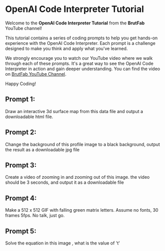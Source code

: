 # OpenAI Code Interpreter Tutorial


Welcome to the **OpenAI Code Interpreter Tutorial** from the **BrutFab** YouTube channel!

This tutorial contains a series of coding prompts to help you get hands-on experience with the OpenAI Code Interpreter. Each prompt is a challenge designed to make you think and apply what you've learned. 

We strongly encourage you to watch our YouTube video where we walk through each of these prompts. It's a great way to see the OpenAI Code Interpreter in action and gain deeper understanding. You can find the video on [BrutFab YouTube Channel](https://www.youtube.com/channel/BrutFab).

Happy Coding!

## Prompt 1:
Draw an interactive 3d surface map from this data file and output a downloadable html file.

## Prompt 2:
Change the background of this profile image to a black background, output the result as a downloadable jpg file

## Prompt 3:
Create a video of zooming in and zooming out of this image. the video should be 3 seconds, and output it as a downloadable file

## Prompt 4:
Make a 512 x 512 GIF with falling green matrix letters. Assume no fonts, 30 frames 5fps. No talk, just go.

## Prompt 5:
Solve the equation in this image , what is the value of 't'
